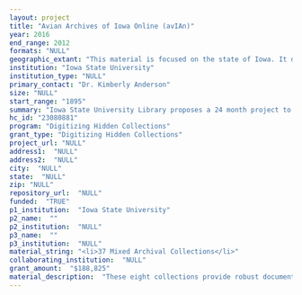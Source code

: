 ```yaml
--- 
layout: project 
title: "Avian Archives of Iowa Online (avIAn)"
year: 2016
end_range: 2012
formats: "NULL"
geographic_extant: "This material is focused on the state of Iowa. It documents birds found in Iowa, conservation and ornithology in Iowa, and Iowans engaged in observing birds, nests, and habitats within the state of Iowa. Because Iowa is part of the Mississippi flyway, it also represents ornithology in central North America."
institution: "Iowa State University"
institution_type: "NULL"
primary_contact: "Dr. Kimberly Anderson"
size: "NULL"
start_range: "1895"
summary: "Iowa State University Library proposes a 24 month project to establish the Avian Archives of Iowa Online (avIAn), a portal for digital Iowa ornithological primary sources. The eight collections we have selected for this project provide robust documentation of over one hundred years of bird study in Iowa and encompass some of the Midwest's most influential conservationists. The project will present approximately 13,600 documents, 2,124 images, 14 field journals, and 7 audiovisual recordings freely accessible online and available for education and personal reuse. avIAn will become a space for future collaboration with other archives holding materials pertaining to ornithological collections from Iowa and the Mississippi Flyway. A special feature of this project is our presentation of the items as both archival materials and as scientific data. We have designed the project to enable use as formal scientific data as well as more traditional humanities and educational uses."
hc_id: "23080881"
program: "Digitizing Hidden Collections"
grant_type: "Digitizing Hidden Collections"
project_url: "NULL"
address1:  "NULL"
address2:  "NULL"
city:  "NULL"
state:  "NULL"
zip: "NULL"
repository_url:  "NULL"
funded:  "TRUE"
p1_institution:  "Iowa State University"
p2_name:  ""
p2_institution:  "NULL"
p3_name:  ""
p3_institution:  "NULL"
material_string: "<li>37 Mixed Archival Collections</li>"
collaborating_institution:  "NULL"
grant_amount:  "$188,825"
material_description:  "These eight collections provide robust documentation of ornithology activities in Iowa over the last century in a variety of formats. At the core of the nominated set of collections are the records of the Iowa Ornithologists' Union (IOU). The IOU records form what we believe is the largest and most comprehensive archival documentation of bird sighting records in Iowa, with national significance as a complement to the North American Bird Phenology Program. Additionally, these materials, when accessed collectively, reveal the social network of Iowa conservation and ornithology in the 20th century. Walter Rosene (MS 589) was one the founders and early presidents of the IOU (MS 166). Additionally, he was a correspondent of Philip Dumont (MS 153), as was Woodward Hart Brown (MS 502). Philip Dumont himself was involved in the IOU. At the same time that Philip Dumont worked to assess wildfowl management and habitat in the state of Iowa, Frederic Leopold (MS 113), brother of Aldo Leopold, began his 35 year study of wood ducks centered in Burlington, Iowa. The social connections continue with recent materials. The Big Bluestem Audubon Society (MS 592) and the IOU share some leadership. The remaining collections, the Fairfield Bird Club (MS 386) and the Iowa Ornithological Association (MS 581) round out the proposed digital collection through inclusion of bird clubs not affiliated with the IOU. Additionally, the Fairfield Bird Club materials document a club with a large percentage of female leadership."
---
```


